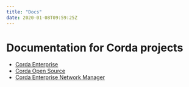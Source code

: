 ```yaml
---
title: "Docs"
date: 2020-01-08T09:59:25Z
---
```


# Documentation for Corda projects

* [Corda Enterprise](docs/corda-enterprise/_index.md)
* [Corda Open Source](docs/corda-os/_index.md)
* [Corda Enterprise Network Manager](docs/cenm/_index.md)
